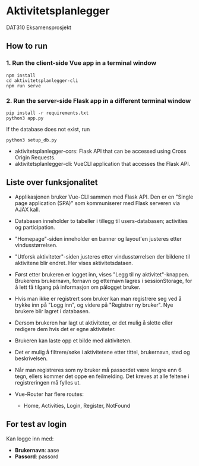 # Aktivitetsplanlegger
DAT310 Eksamensprosjekt

## How to run

### 1. Run the client-side Vue app in a terminal window


```
npm install
cd aktivitetsplanlegger-cli
npm run serve
```



### 2. Run the server-side Flask app in a different terminal window

```
pip install -r requirements.txt
python3 app.py
```
If the database does not exist, run
```
python3 setup_db.py
```



* aktivitetsplanlegger-cors:  Flask API that can be accessed using Cross Origin Requests.
* aktivitetsplanlegger-cli:   VueCLI application that accesses the Flask API.



## Liste over funksjonalitet
- Applikasjonen bruker Vue-CLI sammen med Flask API.
Den er en "Single page application (SPA)" som kommuniserer med Flask serveren via AJAX kall.

- Databasen inneholder to tabeller i tillegg til users-databasen; activities og participation.

- "Homepage"-siden inneholder en banner og layout'en justeres etter vindusstørrelsen.

- "Utforsk aktiviteter"-siden justeres etter vindusstørrelsen der bildene til aktivitene blir endret. Her vises aktivitetsdataen.

- Først etter brukeren er logget inn, vises "Legg til ny aktivitet"-knappen.
Brukerens brukernavn, fornavn og etternavn lagres i sessionStorage, for å lett få tilgang på informasjon om pålogget bruker.

- Hvis man ikke er registrert som bruker kan man registrere seg ved å trykke inn på "Logg inn", og videre på "Registrer ny bruker".
Nye brukere blir lagret i databasen.

- Dersom brukeren har lagt ut aktiviteter, er det mulig å slette eller redigere dem hvis det er egne aktiviteter.
- Brukeren kan laste opp et bilde med aktiviteten.
- Det er mulig å filtrere/søke i aktivitetene etter tittel, brukernavn, sted og beskrivelsen.

- Når man registreres som ny bruker må passordet være lengre enn 6 tegn, ellers kommer det oppe en feilmelding. Det kreves at alle feltene i registreringen må fylles ut.

- Vue-Router har flere routes:
    * Home, Activities, Login, Register, NotFound


## For test av login

Kan logge inn med:
- **Brukernavn**: aase
- **Passord**: passord

